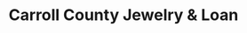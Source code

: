 ---
title: "Carroll County Jewelry & Loan"
url: /westminster/carroll-county-jewelry-und-loan/
shop: Leiher
---
